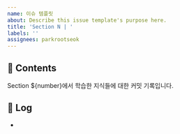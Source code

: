 ```yaml
---
name: 이슈 템플릿
about: Describe this issue template's purpose here.
title: 'Section N | '
labels: ''
assignees: parkrootseok
---
```


## 📝 Contents

Section ${number}에서 학습한 지식들에 대한 커밋 기록입니다.

## 👣 Log

-
